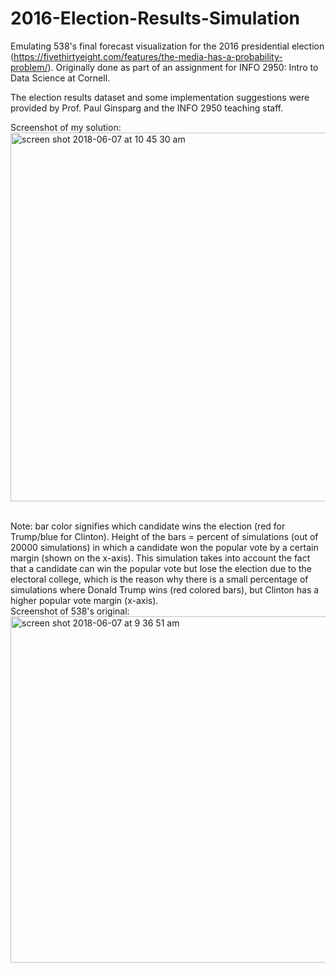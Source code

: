 # 2016-Election-Results-Simulation
Emulating 538's final forecast visualization for the 2016 presidential election (https://fivethirtyeight.com/features/the-media-has-a-probability-problem/). 
Originally done as part of an assignment for INFO 2950: Intro to Data Science at Cornell.

The election results dataset and some implementation suggestions were provided by Prof. Paul Ginsparg and the INFO 2950 teaching staff.

Screenshot of my solution:
<img width="590" alt="screen shot 2018-06-07 at 10 45 30 am" src="https://user-images.githubusercontent.com/7096526/41107243-f53a6392-6a3f-11e8-9431-edfbd332e187.png">

<br>
Note: bar color signifies which candidate wins the election (red for Trump/blue for Clinton). Height of the bars = percent of simulations (out of 20000 simulations) in which a candidate won the popular vote by a certain margin (shown on the x-axis). This simulation takes into account the fact that a candidate can win the popular vote but lose the election due to the electoral college, which is the reason why there is a small percentage of simulations where Donald Trump wins (red colored bars), but Clinton has a higher popular vote margin (x-axis).
<br>
Screenshot of 538's original:

<img width="554" alt="screen shot 2018-06-07 at 9 36 51 am" src="https://user-images.githubusercontent.com/7096526/41105757-5ffc615c-6a3c-11e8-9e7b-da8936b424eb.png">


